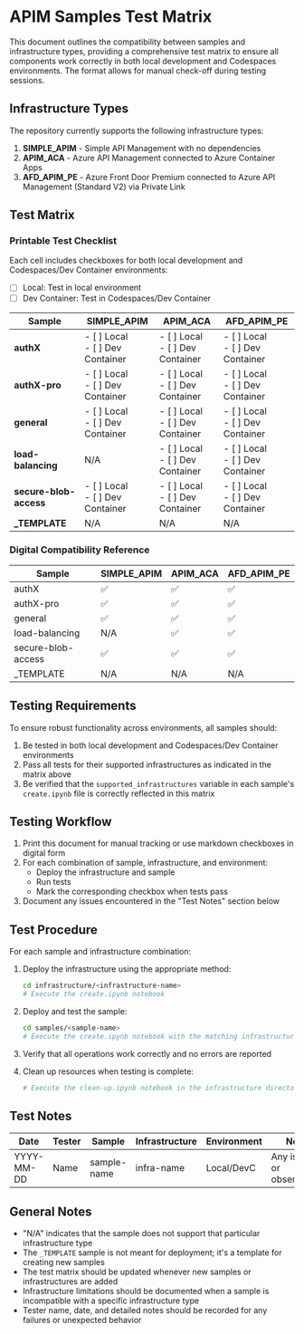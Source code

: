 # APIM Samples Test Matrix

This document outlines the compatibility between samples and infrastructure types, providing a comprehensive test matrix to ensure all components work correctly in both local development and Codespaces environments. The format allows for manual check-off during testing sessions.

## Infrastructure Types

The repository currently supports the following infrastructure types:

1. **SIMPLE_APIM** - Simple API Management with no dependencies
2. **APIM_ACA** - Azure API Management connected to Azure Container Apps
3. **AFD_APIM_PE** - Azure Front Door Premium connected to Azure API Management (Standard V2) via Private Link

## Test Matrix

### Printable Test Checklist

Each cell includes checkboxes for both local development and Codespaces/Dev Container environments:
- [ ] Local: Test in local environment
- [ ] Dev Container: Test in Codespaces/Dev Container

| Sample | SIMPLE_APIM | APIM_ACA | AFD_APIM_PE |
|--------|------------|----------|------------|
| **authX** | - [ ] Local<br>- [ ] Dev Container | - [ ] Local<br>- [ ] Dev Container | - [ ] Local<br>- [ ] Dev Container |
| **authX-pro** | - [ ] Local<br>- [ ] Dev Container | - [ ] Local<br>- [ ] Dev Container | - [ ] Local<br>- [ ] Dev Container |
| **general** | - [ ] Local<br>- [ ] Dev Container | - [ ] Local<br>- [ ] Dev Container | - [ ] Local<br>- [ ] Dev Container |
| **load-balancing** | N/A | - [ ] Local<br>- [ ] Dev Container | - [ ] Local<br>- [ ] Dev Container |
| **secure-blob-access** | - [ ] Local<br>- [ ] Dev Container | - [ ] Local<br>- [ ] Dev Container | - [ ] Local<br>- [ ] Dev Container |
| **_TEMPLATE** | N/A | N/A | N/A |

### Digital Compatibility Reference

| Sample | SIMPLE_APIM | APIM_ACA | AFD_APIM_PE | 
|--------|------------|----------|------------|
| authX | ✅ | ✅ | ✅ |
| authX-pro | ✅ | ✅ | ✅ |
| general | ✅ | ✅ | ✅ |
| load-balancing | N/A | ✅ | ✅ |
| secure-blob-access | ✅ | ✅ | ✅ |
| _TEMPLATE | N/A | N/A | N/A |

## Testing Requirements

To ensure robust functionality across environments, all samples should:

1. Be tested in both local development and Codespaces/Dev Container environments
2. Pass all tests for their supported infrastructures as indicated in the matrix above
3. Be verified that the `supported_infrastructures` variable in each sample's `create.ipynb` file is correctly reflected in this matrix

## Testing Workflow

1. Print this document for manual tracking or use markdown checkboxes in digital form
2. For each combination of sample, infrastructure, and environment:
   - Deploy the infrastructure and sample
   - Run tests 
   - Mark the corresponding checkbox when tests pass
3. Document any issues encountered in the "Test Notes" section below

## Test Procedure

For each sample and infrastructure combination:

1. Deploy the infrastructure using the appropriate method:
   ```bash
   cd infrastructure/<infrastructure-name>
   # Execute the create.ipynb notebook
   ```

2. Deploy and test the sample:
   ```bash
   cd samples/<sample-name>
   # Execute the create.ipynb notebook with the matching infrastructure
   ```

3. Verify that all operations work correctly and no errors are reported

4. Clean up resources when testing is complete:
   ```bash
   # Execute the clean-up.ipynb notebook in the infrastructure directory
   ```

## Test Notes

| Date | Tester | Sample | Infrastructure | Environment | Notes |
|------|--------|--------|---------------|-------------|-------|
| YYYY-MM-DD | Name | sample-name | infra-name | Local/DevC | Any issues or observations |

## General Notes

- "N/A" indicates that the sample does not support that particular infrastructure type
- The `_TEMPLATE` sample is not meant for deployment; it's a template for creating new samples
- The test matrix should be updated whenever new samples or infrastructures are added
- Infrastructure limitations should be documented when a sample is incompatible with a specific infrastructure type
- Tester name, date, and detailed notes should be recorded for any failures or unexpected behavior
